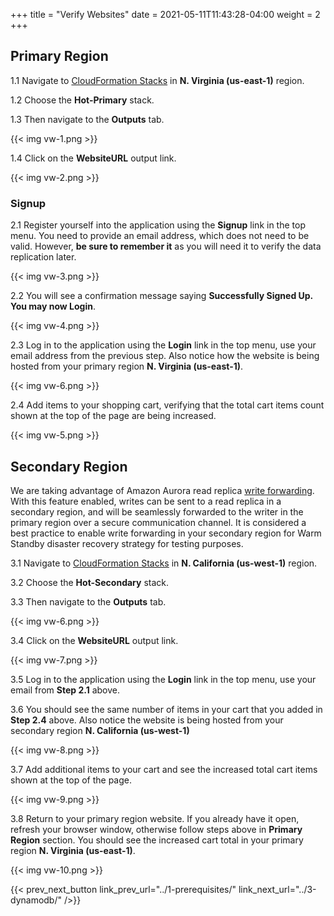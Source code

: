 +++
title = "Verify Websites"
date =  2021-05-11T11:43:28-04:00
weight = 2
+++

## Primary Region

1.1 Navigate to [CloudFormation Stacks](https://console.aws.amazon.com/cloudformation/home?region=us-east-1#/stacks/) in **N. Virginia (us-east-1)** region.

1.2 Choose the **Hot-Primary** stack.

1.3 Then navigate to the **Outputs** tab.

{{< img vw-1.png >}}

1.4 Click on the **WebsiteURL** output link.

{{< img vw-2.png >}}

### Signup

2.1 Register yourself into the application using the **Signup** link in the top menu. You need to provide an email address, which does not need to be valid. However, **be sure to remember it** as you will need it to verify the data replication later.

{{< img vw-3.png >}}

2.2 You will see a confirmation message saying **Successfully Signed Up. You may now Login**.

{{< img vw-4.png >}}

2.3 Log in to the application using the **Login** link in the top menu, use your email address from the previous step.  Also notice how the website is being hosted from your primary region **N. Virginia (us-east-1)**.

{{< img vw-6.png >}}

2.4 Add items to your shopping cart, verifying that the total cart items count shown at the top of the page are being increased.

{{< img vw-5.png >}}

## Secondary Region

We are taking advantage of Amazon Aurora read replica [write forwarding](https://docs.aws.amazon.com/AmazonRDS/latest/AuroraUserGuide/aurora-global-database-write-forwarding.html). With this feature enabled, writes can be sent to a read replica in a secondary region, and will be seamlessly forwarded to the writer in the primary region over a secure communication channel. It is considered a best practice to enable write forwarding in your secondary region for Warm Standby disaster recovery strategy for testing purposes.

3.1 Navigate to [CloudFormation Stacks](https://console.aws.amazon.com/cloudformation/home?region=us-west-1#/stacks/) in **N. California (us-west-1)** region.

3.2 Choose the **Hot-Secondary** stack.

3.3 Then navigate to the **Outputs** tab.

{{< img vw-6.png >}}

3.4 Click on the **WebsiteURL** output link.

{{< img vw-7.png >}}

3.5 Log in to the application using the **Login** link in the top menu, use your email from **Step 2.1** above.

3.6 You should see the same number of items in your cart that you added in **Step 2.4** above. Also notice the website is being hosted from your secondary region **N. California (us-west-1)**

{{< img vw-8.png >}}

3.7 Add additional items to your cart and see the increased total cart items shown at the top of the page.

{{< img vw-9.png >}}

3.8 Return to your primary region website. If you already have it open, refresh your browser window, otherwise follow steps above in **Primary Region** section. You should see the increased cart total in your primary region **N. Virginia (us-east-1)**.

{{< img vw-10.png >}}

{{< prev_next_button link_prev_url="../1-prerequisites/" link_next_url="../3-dynamodb/" />}}

